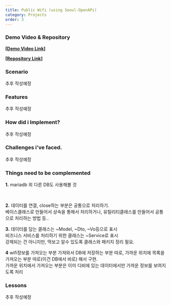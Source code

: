 ```yaml
---
title: Public Wifi (using Seoul-OpenAPi)
category: Projects
order: 3
---
```

### Demo Video & Repository

[**[Demo Video Link]**](https://vimeo.com/823358509?share=copy)

[**[Repository Link]**](https://github.com/HyunsooZo/zerobase-Mission1)

### Scenario

추후 작성예정

### Features

추후 작성예정

### How did i Implement?

추후 작성예정

### Challenges i've faced.

추후 작성예정

### Things need to be complemented


**1.** mariadb 외 다른 DB도 사용해볼 것


<br>

**2.** 데이터를 연결, close하는 부분은 공통으로 처리하기.<br>
베이스클래스로 만들어서 상속을 통해서 처리하거나, 유틸리티클래스를 만들어서 공통으로 처리하는 방법 등..
<br>

**3.** 
데이터를 담는 클래스는 ~Model, ~Dto, ~Vo등으로 표시 <br>
비즈니스 서비스를 처리하기 위한 클래스는 ~Service로 표시<br>
강제되는 건 아니지만, 딱보고 알수 있도록 클래스와 패키지 정리 필요.
<br>

**4** wifi정보를 가져오는 부분 가져와서 DB에 저장하는 부분 따로, 가까운 위치에 목록을 가져오는 부분 따로(이건 DB에서 바로) 해서 구현.<br> 
 가까운 위치에서 가져오는 부분은 이미 디비에 있는 데이터에서만 가까운 정보를 보여지도록 처리
 <br>

### Lessons

추후 작성예정
